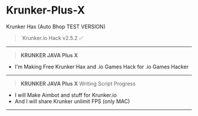 # Krunker-Plus-X
Krunker Hax (Auto Bhop TEST VERSION)
>`Krunker.io Hack v2.5.2 ✅
__________________________________
>**KRUNKER JAVA Plus X** 
- I'm Making Free Krunker Hax and .io Games Hack for .io Games Hacker
__________________________________
>**KRUNKER JAVA Plus X** Writing Script Progress
- I will Make Aimbot and stuff for Krunker.io
- And I will share Krunker unlimit FPS (only MAC)
__________________________________
